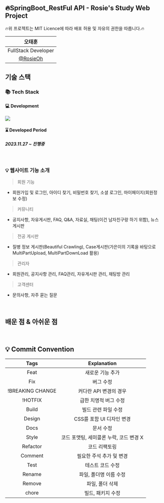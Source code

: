 ## 🔥SpringBoot_RestFul API - Rosie's Study Web Project

🔥위 프로젝트는 MIT Licence에 따라 배포 허용 및 자유의 권한을 따릅니다.🔥

<p align="center">

<!--
![image](https://github.com/RosieOh/T-sherpa_IntraNet_Pro06/assets/104690434/9e39f9d7-2820-4695-aeeb-edc56891e229)
-->

</p>

|      오태훈                            |                                                 
|:--------------------------------------:|
| FullStack Developer                    |
| [@RosieOh](https://github.com/rosieoh) |                         


## 기술 스택

### 📚 Tech Stack
#### 💻 Development
<img src="https://skillicons.dev/icons?i=java,spring,mysql,javascript,jquery,maven& perline="/>

#### ⌛ Developed Period
##### 2023.11.27 ~ 진행중


<br>

### 💡 웹사이트 기능 소개
> 회원 기능
- 회원가입 및 로그인, 아이디 찾기, 비밀번호 찾기, 소셜 로그인, 마이페이지(회원정보 수정)

> 커뮤니티
- 공지사항, 자유게시판, FAQ, Q&A, 자료실, 채팅(이건 남자친구랑 하기 위함), 뉴스 게시판

> 전공 게시판
- 질병 정보 게시판(Beautiful Crawling), Case게시판(가은이의 기록을 바탕으로 MultiPartUpload, MultiPartDownLoad 활용)

> 관리자
- 회원관리, 공지사항 관리, FAQ관리, 자유게시판 관리, 채팅방 관리

> 고객센터
- 문의사항, 자주 묻는 질문

  <br>

## 배운 점 & 아쉬운 점

<p align="justify">

</p>

<br>

## 💡 Commit Convention

|       Tags       |               Explanation               |
| :--------------: | :-------------------------------------: |
|       Feat       |            새로운 기능 추가             |
|       Fix        |                버그 수정                |
| !BREAKING CHANGE |         커다란 API 변경의 경우          |
|     !HOTFIX      |          급한 치명적 버그 수정          |
|      Build       |           빌드 관련 파일 수정           |
|      Design      |        CSS를 포함 UI 디자인 변경        |
|       Docs       |                문서 수정                |
|      Style       | 코드 포맷팅, 세미콜론 누락, 코드 변경 X |
|     Refactor     |              코드 리팩토링              |
|     Comment      |        필요한 주석 추가 및 변경         |
|       Test       |            테스트 코드 수정             |
|      Rename      |         파일, 폴더명 이름 수정          |
|      Remove      |             파일, 폴더 삭제             |
|      chore       |            빌드, 패키지 수정            |
